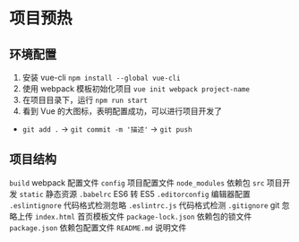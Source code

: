 # 项目预热

## 环境配置

1. 安装 vue-cli `npm install --global vue-cli`
2. 使用 webpack 模板初始化项目 `vue init webpack project-name`
3. 在项目目录下，运行 `npm run start`
4. 看到 Vue 的大图标，表明配置成功，可以进行项目开发了

- `git add .` -> `git commit -m '描述'` -> `git push`

## 项目结构

`build` webpack 配置文件
`config` 项目配置文件
`node_modules` 依赖包
`src` 项目开发
`static` 静态资源
`.babelrc` ES6 转 ES5
`.editorconfig` 编辑器配置
`.eslintignore` 代码格式检测忽略
`.eslintrc.js` 代码格式检测
`.gitignore` git 忽略上传
`index.html` 首页模板文件
`package-lock.json` 依赖包的锁文件
`package.json` 依赖包配置文件
`README.md` 说明文件
